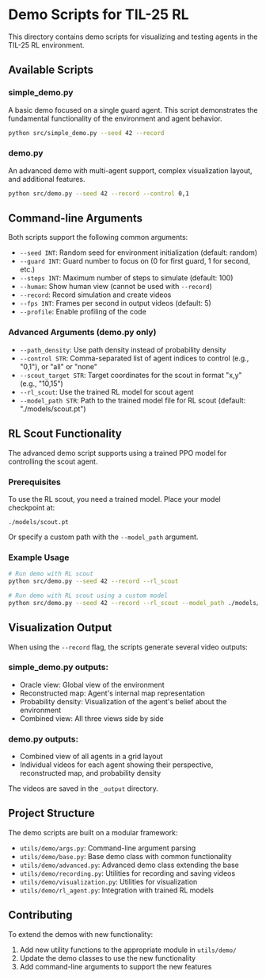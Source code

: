 # Demo Scripts for TIL-25 RL

This directory contains demo scripts for visualizing and testing agents in the TIL-25 RL environment.

## Available Scripts

### simple_demo.py

A basic demo focused on a single guard agent. This script demonstrates the fundamental functionality of the environment and agent behavior.

```bash
python src/simple_demo.py --seed 42 --record
```

### demo.py

An advanced demo with multi-agent support, complex visualization layout, and additional features.

```bash
python src/demo.py --seed 42 --record --control 0,1
```

## Command-line Arguments

Both scripts support the following common arguments:

- `--seed INT`: Random seed for environment initialization (default: random)
- `--guard INT`: Guard number to focus on (0 for first guard, 1 for second, etc.)
- `--steps INT`: Maximum number of steps to simulate (default: 100)
- `--human`: Show human view (cannot be used with `--record`)
- `--record`: Record simulation and create videos
- `--fps INT`: Frames per second in output videos (default: 5)
- `--profile`: Enable profiling of the code

### Advanced Arguments (demo.py only)

- `--path_density`: Use path density instead of probability density
- `--control STR`: Comma-separated list of agent indices to control (e.g., "0,1"), or "all" or "none"
- `--scout_target STR`: Target coordinates for the scout in format "x,y" (e.g., "10,15")
- `--rl_scout`: Use the trained RL model for scout agent
- `--model_path STR`: Path to the trained model file for RL scout (default: "./models/scout.pt")

## RL Scout Functionality

The advanced demo script supports using a trained PPO model for controlling the scout agent. 

### Prerequisites

To use the RL scout, you need a trained model. Place your model checkpoint at:

```
./models/scout.pt
```

Or specify a custom path with the `--model_path` argument.

### Example Usage

```bash
# Run demo with RL scout
python src/demo.py --seed 42 --record --rl_scout

# Run demo with RL scout using a custom model
python src/demo.py --seed 42 --record --rl_scout --model_path ./models/my_custom_scout.pt
```

## Visualization Output

When using the `--record` flag, the scripts generate several video outputs:

### simple_demo.py outputs:

- Oracle view: Global view of the environment
- Reconstructed map: Agent's internal map representation
- Probability density: Visualization of the agent's belief about the environment
- Combined view: All three views side by side

### demo.py outputs:

- Combined view of all agents in a grid layout
- Individual videos for each agent showing their perspective, reconstructed map, and probability density

The videos are saved in the `_output` directory.

## Project Structure

The demo scripts are built on a modular framework:

- `utils/demo/args.py`: Command-line argument parsing
- `utils/demo/base.py`: Base demo class with common functionality
- `utils/demo/advanced.py`: Advanced demo class extending the base
- `utils/demo/recording.py`: Utilities for recording and saving videos
- `utils/demo/visualization.py`: Utilities for visualization
- `utils/demo/rl_agent.py`: Integration with trained RL models

## Contributing

To extend the demos with new functionality:
1. Add new utility functions to the appropriate module in `utils/demo/`
2. Update the demo classes to use the new functionality
3. Add command-line arguments to support the new features